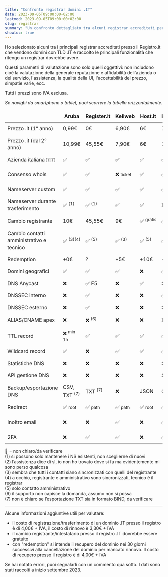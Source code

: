 ```yaml
---
title: "Confronto registrar domini .IT"
date: 2023-09-05T09:00:00+02:00
lastmod: 2023-09-05T09:00:00+02:00
slug: registrar
summary: "Un confronto dettagliato tra alcuni registrar accreditati per i domini .IT."
showtoc: true
---
```


Ho selezionato alcuni tra i principali registrar accreditati presso il Registro.it che vendono domini con TLD .IT e raccolto le principali funzionalità che ritengo un registrar dovrebbe avere.

Questi parametri di valutazione sono solo quelli oggettivi: non includono cioè la valutazione della generale reputazione e affidabilità dell'azienda o del servizio, l'assistenza, la qualità della UI, l'accettabilità del prezzo, simpatie varie, ecc.

Tutti i prezzi sono IVA esclusa.

<div id="mobile-instructions">

*Se navighi da smartphone o tablet, puoi scorrere la tabella orizzontalmente.*

</div>

<style>
@media screen and (min-width: 1200px) {
    #table-container {
        margin-left: calc(-100vw / 2 + (var(--main-width)) / 2 + var(--gap));
        margin-right: calc(-100vw / 2 + (var(--main-width)) / 2 + var(--gap));
    }
    #table-container > table {
        margin: 32px auto;
        width: fit-content;
        max-width: 100%;
        overflow-x: visible;
    }
    #mobile-instructions {
        display: none;
    }
}
#table-container > table thead th {
    font-size: 100%;
}
#table-container > table td,
#table-container > table th {
    border: 1px solid var(--border);
    padding: 8px 8px;
    line-height: 1.4;
}
#notes-container p {
    margin: 0;
}
</style>

<div id="table-container">

|                                          | Aruba                          | Register.it           | Keliweb                 | Host.it               | Netsons               | Shellrent                  | Tophost               | Flazio           | OVH                   | Bitname          |
|------------------------------------------|--------------------------------|-----------------------|-------------------------|-----------------------|-----------------------|----------------------------|-----------------------|------------------|-----------------------|------------------|
| Prezzo .it (1° anno)                     | 0,99€                          | 0€                    | 6,90€                   | 6€                    | 7,59€                 | 4,90€                      | 5,99€                 | 3,99€            | 2,99€                 | 6,25€            |
| Prezzo .it (dal 2° anno)                 | 10,99€                         | 45,55€                | 7,90€                   | 6€                    | 7,59€                 | 9,99€                      | 5,99€                 | 3,99€            | 8,99€                 | 6,25€            |
| Azienda italiana 🇮🇹                    | ✅                              | ✅                     | ✅                       | ✅                     | ✅                     | ✅                          | ✅                     | ✅                | ❌                     | ✅                |
| Consenso whois                           | ✅                              | ✅                     | ❌ <small>ticket</small> | ✅                     | ✅                     | ✅ <small>sempre no</small> | ✅                     | ✅                | 🔸                    | ✅                |
| Nameserver custom                        | ✅                              | ✅                     | ✅                       | ✅                     | ✅                     | ✅                          | ❌                     | ✅                | ✅                     | ✅                |
| Nameserver durante trasferimento         | ✅ <sup>(1)</sup>               | ✅ <sup>(1)</sup>      | ✅                       | ✅                     | ❌                     | ✅ <sup>(2)</sup>          | ❌                     | ✅ <sup>(1)</sup> | 🔸                    | ✅                |
| Cambio registrante                       | 10€                            | 45,55€                | 9€                      | ✅ <sup>gratis</sup>   | ✅ <sup>gratis</sup>   | ✅ <sup>gratis</sup>        | ✅ <sup>gratis</sup>   | 🔸               | ✅ <sup>gratis</sup>   | ✅                |
| Cambio contatti amministrativo e tecnico | ✅ <sup>(3)</sup><sup>(4)</sup> | ✅ <sup>(5)</sup>      | ✅ <sup>(3)</sup>        | ✅ <sup>(5)</sup>      | ✅ <sup>(3)</sup>      | ✅                          | ✅ <sup>(4)</sup>      | ✅ <sup>(3)</sup> | 🔸                    | ✅ <sup>(4)</sup> |
| Redemption                               | +0€                            | ?                     | +5€                     | +10€                  | +0€                   | +10€?                      | +>0€?                 | 🔸               | 49,99€                | 19€              |
| Domini geografici                        | ✅                              | ✅                     | ✅                       | ❌                     | ✅                     | ✅                          | ✅                     | ❌                | ✅                     | ✅                |
| DNS Anycast                              | ❌                              | ✅ F5                  | ❌                       | ✅                     | ❌                     | ❌                          | ❌                     | ❌                | +1,09€                | ❌                |
| DNSSEC interno                           | ❌                              | ✅                     | ❌                       | ❌                     | ✅                     | ✅                          | ❌                     | ❌                | ✅                     | ❌                |
| DNSSEC esterno                           | ❌                              | ✅                     | ❌                       | ❌                     | ❌                     | ✅                          | ❌                     | ❌                | ✅                     | ❌                |
| ALIAS/CNAME apex                         | ❌                              | ❌ <sup>(6)</sup>      | ❌                       | ❌                     | ❌                     | ❌                          | ❌                     | ❌                | ❌                     | 🔸               |
| TTL record                               | ❌ <sup>min 1h</sup>            | ✅                     | ✅                       | ✅                     | ✅                     | ❌ <sup>min 1h</sup>        | ❌                     | ❌                | ✅                     | ❌                |
| Wildcard record                          | ✅                              | ❌                     | ✅                       | ✅                     | ✅                     | ✅                          | ✅                     | 🔸               | 🔸                    | 🔸               |
| Statistiche DNS                          | ❌                              | ❌                     | ❌                       | ❌                     | ❌                     | ❌                          | ❌                     | ❌                | ❌                     | ❌                |
| API gestione DNS                         | ❌                              | ❌                     | ❌                       | ❌                     | ❌                     | ✅                          | ❌                     | ❌                | ✅                     | ❌                |
| Backup/esportazione DNS                  | CSV, TXT <sup>(7)</sup>        | TXT <sup>(7)</sup>    | ❌                       | JSON                  | CSV                   | BIND, Excel                | ❌                     | ❌                | BIND                  | ❌                |
| Redirect                                 | ✅ <small>root</small>          | ✅ <small>path</small> | ✅ <small>path</small>   | ✅ <small>root</small> | ✅ <small>path</small> | ✅ <small>path</small>      | ✅ <small>root</small> | ❌                | ✅ <small>root</small> | ❌                |
| Inoltro email                            | ❌                              | ❌                     | ✅                       | ❌                     | ✅                     | ❌                          | ✅                     | ❌                | ✅ <small>inbox 1GB</small>  | ❌            |
| 2FA                                      | ❌                              | ✅                     | ✅                       | ❌                     | ✅                     | ✅                          | ❌                     | ❌                | ✅                     | ✅                |

</div>

<div id="notes-container">

🔸 = non chiaro/da verificare

(1) si possono solo mantenere i NS esistenti, non sceglierne di nuovi

(2) l’assistenza dice di sì, io non ho trovato dove si fa ma evidentemente mi sono perso qualcosa

(3) sembra che tutti i contatti siano sincronizzati con quelli del registrante

(4) a occhio, registrante e amministrativo sono sincronizzati, tecnico è il registrar

(5) solo contatto amministrativo

(6) il supporto non capisce la domanda, assumo non si possa

(7) non è chiaro se l’esportazione TXT sia in formato BIND, da verificare

</div>

---

Alcune informazioni aggiuntive utili per valutare:

- il costo di registrazione/trasferimento di un dominio .IT presso il registro è di 4,00€ + IVA, il costo di rinnovo è 3,30€ + IVA
- il cambio registrante/intestatario presso il registro .IT dovrebbe essere gratuito
- con "redemption" si intende il recupero del dominio nei 30 giorni successivi alla cancellazione del dominio per mancato rinnovo. Il costo di recupero presso il registro è di 4,00€ + IVA

Se hai notato errori, puoi segnalarli con un commento qua sotto. I dati sono stati raccolti a inizio settembre 2023.
